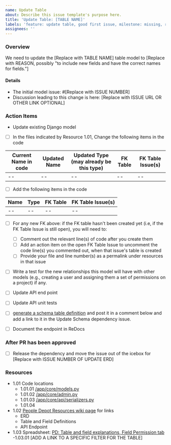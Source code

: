 ```yaml
---
name: Update Table
about: Describe this issue template's purpose here.
title: 'Update Table: [TABLE NAME]'
labels: 'feature: update table, good first issue, milestone: missing, role: back end, size: 0.25pt, stakeholder: missing'
assignees: ''
---
```


### Overview

We need to update the [Replace with TABLE NAME] table model to [Replace with REASON, possibly "to include new fields and have the correct names for fields."]

#### Details

- The initial model issue: #[Replace with ISSUE NUMBER]
- Discussion leading to this change is here: [Replace with ISSUE URL OR OTHER LINK OPTIONAL]

### Action Items

- Update existing Django model

- [ ] In the files indicated by Resource 1.01, Change the following items in the code

| Current Name in code | Updated Name | Updated Type (may already be this type) | FK Table | FK Table Issue(s) |
| -------------------- | ------------ | --------------------------------------- | -------- | ----------------- |
| --                   | --           | --                                      | --       | --                |

- [ ] Add the following items in the code

| Name | Type | FK Table | FK Table Issue(s) |
| ---- | ---- | -------- | ----------------- |
| --   | --   | --       | --                |

- [ ] For any new FK above: if the FK table hasn't been created yet (i.e, if the FK Table Issue is still open), you will need to:

    - [ ] Comment out the relevant line(s) of code after you create them
    - [ ] Add an action item on the open FK Table Issue to uncomment the code line(s) you commented out, when that issue's table is created
    - [ ] Provide your file and line number(s) as a permalink under resources in that issue

- [ ] Write a test for the new relationships this model will have with other models (e.g., creating a user and assigning them a set of permissions on a project) if any.

- [ ] Update API end point

- [ ] Update API unit tests

- [ ] [generate a schema table definition](https://github.com/hackforla/peopledepot/issues/378#issuecomment-2493062821) and post it in a comment below and add a link to it in the Update Schema dependency issue.

- [ ] Document the endpoint in ReDocs

### After PR has been approved

- [ ] Release the dependency and move the issue out of the icebox for [Replace with ISSUE NUMBER OF UPDATE ERD]

### Resources

- 1.01 Code locations
    - 1.01.01 [/app/core/models.py](https://github.com/hackforla/peopledepot/blob/main/app/core/models.py)
    - 1.01.02 [/app/core/admin.py](https://github.com/hackforla/peopledepot/blob/main/app/core/admin.py)
    - 1.01.03 [/app/core/api/serializers.py](https://github.com/hackforla/peopledepot/blob/main/app/core/api/serializers.py)
    - 1.01.04
- 1.02 [People Depot Resources wiki page](https://github.com/hackforla/peopledepot/wiki/Resources-and-Links) for links
    - ERD
    - Table and Field Definitions
    - API Endpoint
- 1.03 Spreadsheet: [PD: Table and field explanations, Field Permission tab](https://docs.google.com/spreadsheets/d/1x_zZ8JLS2hO-zG0jUocOJmX16jh-DF5dccrd_OEGNZ0/edit?gid=371053454#gid=371053454)
    -1.03.01 [ADD A LINK TO A SPECIFIC FILTER FOR THE TABLE]
